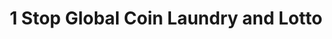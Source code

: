 ---
title: "1 Stop Global Coin Laundry and Lotto"
url: /toronto/1-stop-global-coin-laundry-and-lotto/
shop: laundry
---